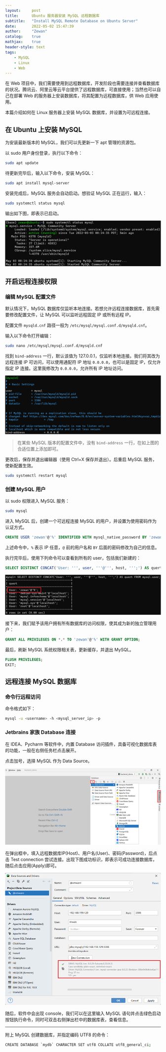 ```yaml
---
layout:     post
title:      Ubuntu 服务器安装 MySQL 远程数据库
subtitle:   "Install MySQL Remote Database on Ubuntu Server"
date:       2022-05-02 15:47:39
author:     "Zewan"
catalog:    true
mathjax:    true
header-style: text
tags:
    - MySQL
    - Linux
    - Web
---
```


在 Web 项目中，我们需要使用到远程数据库，开发阶段也需要连接并查看数据库的状况。腾讯云、阿里云等云平台提供了远程数据库，可直接使用；当然也可以自己在部署 Web 的服务器上安装数据库，将其配置为远程数据库，供 Web 应用使用。

本篇介绍如何在 Linux 服务器上安装 MySQL 数据库，并设置为可远程连接。

## 在 Ubuntu 上安装 MySQL

为安装最新版本的 MySQL，我们可以先更新一下 apt 管理的资源包。

以 sudo 用户身份登录，执行以下命令：

```bash
sudo apt update
```

待更新完毕后，输入以下命令，安装 MySQL：

```bash
sudo apt install mysql-server
```

安装完成后，MySQL 服务会自动启动。想验证 MySQL 正在运行，输入：

```bash
sudo systemctl status mysql
```

输出如下图，即表示已启动。

![MySQL已启动](/img/in-post/post-ubuntu-mysql/mysql-running.png)

## 开启远程连接权限

### 编辑 MySQL 配置文件

默认情况下，MySQL 数据库仅监听本地连接。若想允许远程连接数据库，首先需要修改配置文件，让 MySQL 可以监听远程固定 IP 或所有远程 IP。

配置文件 `mysqld.cnf` 路径一般为 `/etc/mysql/mysql.conf.d/mysqld.cnf`。

输入以下命令打开编辑：

```bash
sudo nano /etc/mysql/mysql.conf.d/mysqld.cnf
```

找到 `bind-address` 一行，默认该值为 127.0.0.1，仅监听本地连接。我们将其改为远程连接 IP 可访问，可以使用通配符 IP 地址 `0.0.0.0`，也可以是固定 IP，仅允许指定 IP 连接。这里我修改为 `0.0.0.0`，允许所有 IP 地址访问。

![mysqld.cnf](/img/in-post/post-ubuntu-mysql/mysqld_cnf.png)

> 在某些 MySQL 版本的配置文件中，没有 `bind-address` 一行，在如上图的合适位置上添加即可。

更改后，保存并退出编辑器（使用 Ctrl+X 保存并退出）。后重启 MySQL 服务，使新配置生效。

```bash
sudo systemctl restart mysql
```

### 创建 MySQL 用户

以 sudo 权限进入 MySQL 服务：

```bash
sudo mysql
```

进入 MySQL 后，创建一个可远程连接 MySQL 的用户，并设置为使用密码作为认证方式。

```sql
CREATE USER 'zewan'@'%' IDENTIFIED WITH mysql_native_password BY 'zewan1234';
```

上述命令中，`%` 表示 IP 任意，`@` 前的用户名和 `BY` 后面的密码修改为自己的信息。

执行完毕后，使用下列命令可以查看到所有的 user，包括我们新建的：

```sql
SELECT DISTINCT CONCAT('User: ''', user, '''@''', host, ''';') AS quert FROM mysql.user;
```

![mysql_users](/img/in-post/post-ubuntu-mysql/mysql-users.png)

接下来，我们赋予该用户拥有所有数据库的访问权限，使其成为新的独立管理用户：

```sql
GRANT ALL PRIVILEGES ON *.* TO 'zewan'@'%' WITH GRANT OPTION;
```

最后，刷新 MySQL 系统权限相关表，更新缓存，并退出 MySQL。

```sql
FLUSH PRIVILEGES;
EXIT;
```

## 远程连接 MySQL 数据库

### 命令行远程访问

命令格式如下：

```bash
mysql -u <username> -h <mysql_server_ip> -p
```

### Jetbrains 家族 Database 连接

在 IDEA、Pycharm 等软件中，内置 Database 访问插件，具备可视化数据库表的功能，一般在右侧任务栏点击展开。

点击加号，选择 MySQL 作为 Data Source。

![pycharm-database](/img/in-post/post-ubuntu-mysql/pycharm-database.png)

在弹出框中，填入远程数据库IP(Host)、用户名(User)、密码(Password)，后点击 Test connection 尝试连接。出现下图成功标识，即表示可成功连接数据库，随后点击应用(Apply)即可。

![pycharm-success](/img/in-post/post-ubuntu-mysql/pycharm-success.png)

随后，软件中会出现 console，我们可以在这里输入 MySQL 语句并点击绿色启动按钮执行命令，同时可双击右侧弹出栏中的数据库表，查看信息。

---

附上 MySQL 创建数据库，并指定编码 UTF8 的命令：

```bash
CREATE DATABASE `mydb` CHARACTER SET utf8 COLLATE utf8_general_ci;
```
